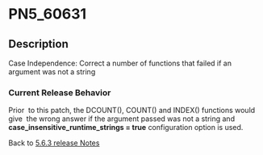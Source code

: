 # PN5_60631

<PageHeader />

## Description

Case Independence: Correct a number of functions that failed if an argument was not a string

### Current Release Behavior

Prior  to this patch, the DCOUNT(), COUNT() and INDEX() functions would give  the wrong answer if the argument passed was not a string and **case\_insensitive\_runtime\_strings = true** configuration option is used.

Back to [5.6.3 release Notes](./../README.md)

<PageFooter />
